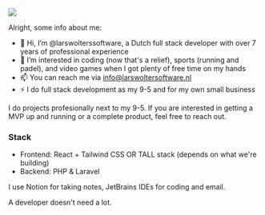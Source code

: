 <img src="https://media1.giphy.com/media/v1.Y2lkPTc5MGI3NjExdThicmFyajB1a2JnZTVjeDVlMTA0aDY3Nnl2dTB6ZGdpcjZzZjJqbSZlcD12MV9pbnRlcm5hbF9naWZfYnlfaWQmY3Q9Zw/k2bbmbmvUo7gA/giphy.webp">

Alright, some info about me:

- 👋 Hi, I’m @larswolterssoftware, a Dutch full stack developer with over 7 years of professional experience
- 👀 I’m interested in coding (now that's a relief), sports (running and padel), and video games when I got plenty of free time on my hands
- 📫 You can reach me via info@larswoltersoftware.nl
- ⚡ I do full stack development as my 9-5 and for my own small business

I do projects profesionally next to my 9-5. If you are interested in getting a MVP up and running or a complete product, feel free to reach out.

### Stack

- Frontend: React + Tailwind CSS OR TALL stack (depends on what we're building)
- Backend: PHP & Laravel

I use Notion for taking notes, JetBrains IDEs for coding and email.

A developer doesn't need a lot.
